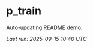 # p_train

Auto-updating README demo.

<!--START_SECTION:status-->
_Last run: 2025-09-15 10:40 UTC_
<!--END_SECTION:status-->




















































































































































































































































































































































































































































































































































